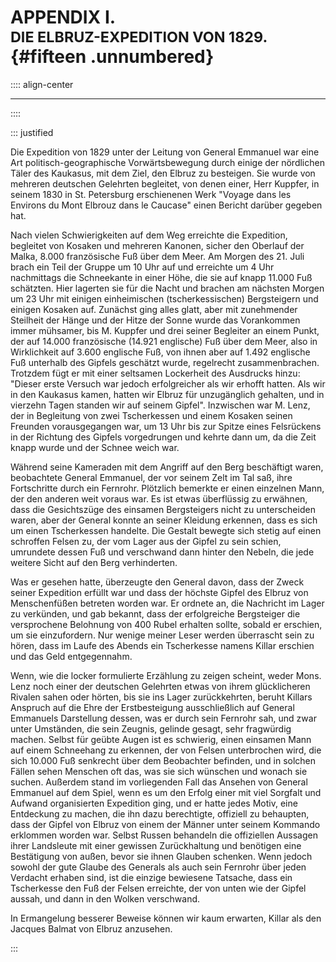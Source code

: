 # APPENDIX I. <br /><small> DIE ELBRUZ-EXPEDITION VON 1829. </small>{#fifteen .unnumbered}

:::: align-center
****
::::

::: justified

Die Expedition von 1829 unter der Leitung von General Emmanuel war eine Art
politisch-geographische Vorwärtsbewegung durch einige der nördlichen Täler des
Kaukasus, mit dem Ziel, den Elbruz zu besteigen. Sie wurde von mehreren
deutschen Gelehrten begleitet, von denen einer, Herr Kuppfer, in seinem 1830 in
St. Petersburg erschienenen Werk "Voyage dans les Environs du Mont Elbrouz dans
le Caucase" einen Bericht darüber gegeben hat.

Nach vielen Schwierigkeiten auf dem Weg erreichte die Expedition, begleitet von
Kosaken und mehreren Kanonen, sicher den Oberlauf der Malka, 8.000 französische
Fuß über dem Meer. Am Morgen des 21. Juli brach ein Teil der Gruppe um 10 Uhr
auf und erreichte um 4 Uhr nachmittags die Schneekante in einer Höhe, die sie
auf knapp 11.000 Fuß schätzten. Hier lagerten sie für die Nacht und brachen am
nächsten Morgen um 23 Uhr mit einigen einheimischen (tscherkessischen)
Bergsteigern und einigen Kosaken auf. Zunächst ging alles glatt, aber mit
zunehmender Steilheit der Hänge und der Hitze der Sonne wurde das Vorankommen
immer mühsamer, bis M. Kuppfer und drei seiner Begleiter an einem Punkt, der auf
14.000 französische (14.921 englische) Fuß über dem Meer, also in Wirklichkeit
auf 3.600 englische Fuß, von ihnen aber auf 1.492 englische Fuß unterhalb des
Gipfels geschätzt wurde, regelrecht zusammenbrachen. Trotzdem fügt er mit einer
seltsamen Lockerheit des Ausdrucks hinzu: "Dieser erste Versuch war jedoch
erfolgreicher als wir erhofft hatten. Als wir in den Kaukasus kamen, hatten wir
Elbruz für unzugänglich gehalten, und in vierzehn Tagen standen wir auf seinem
Gipfel". Inzwischen war M. Lenz, der in Begleitung von zwei Tscherkessen und
einem Kosaken seinen Freunden vorausgegangen war, um 13 Uhr bis zur Spitze eines
Felsrückens in der Richtung des Gipfels vorgedrungen und kehrte dann um, da die
Zeit knapp wurde und der Schnee weich war.

Während seine Kameraden mit dem Angriff auf den Berg beschäftigt waren,
beobachtete General Emmanuel, der vor seinem Zelt im Tal saß, ihre Fortschritte
durch ein Fernrohr. Plötzlich bemerkte er einen einzelnen Mann, der den anderen
weit voraus war. Es ist etwas überflüssig zu erwähnen, dass die Gesichtszüge des
einsamen Bergsteigers nicht zu unterscheiden waren, aber der General konnte an
seiner Kleidung erkennen, dass es sich um einen Tscherkessen handelte. Die
Gestalt bewegte sich stetig auf einen schroffen Felsen zu, der vom Lager aus der
Gipfel zu sein schien, umrundete dessen Fuß und verschwand dann hinter den
Nebeln, die jede weitere Sicht auf den Berg verhinderten.

Was er gesehen hatte, überzeugte den General davon, dass der Zweck seiner
Expedition erfüllt war und dass der höchste Gipfel des Elbruz von Menschenfüßen
betreten worden war. Er ordnete an, die Nachricht im Lager zu verkünden, und gab
bekannt, dass der erfolgreiche Bergsteiger die versprochene Belohnung von 400
Rubel erhalten sollte, sobald er erschien, um sie einzufordern. Nur wenige
meiner Leser werden überrascht sein zu hören, dass im Laufe des Abends ein
Tscherkesse namens Killar erschien und das Geld entgegennahm.

Wenn, wie die locker formulierte Erzählung zu zeigen scheint, weder Mons. Lenz
noch einer der deutschen Gelehrten etwas von ihrem glücklicheren Rivalen sahen
oder hörten, bis sie ins Lager zurückkehrten, beruht Killars Anspruch auf die
Ehre der Erstbesteigung ausschließlich auf General Emmanuels Darstellung dessen,
was er durch sein Fernrohr sah, und zwar unter Umständen, die sein Zeugnis,
gelinde gesagt, sehr fragwürdig machen. Selbst für geübte Augen ist es
schwierig, einen einsamen Mann auf einem Schneehang zu erkennen, der von Felsen
unterbrochen wird, die sich 10.000 Fuß senkrecht über dem Beobachter befinden,
und in solchen Fällen sehen Menschen oft das, was sie sich wünschen und wonach
sie suchen. Außerdem stand im vorliegenden Fall das Ansehen von General Emmanuel
auf dem Spiel, wenn es um den Erfolg einer mit viel Sorgfalt und Aufwand
organisierten Expedition ging, und er hatte jedes Motiv, eine Entdeckung zu
machen, die ihn dazu berechtigte, offiziell zu behaupten, dass der Gipfel von
Elbruz von einem der Männer unter seinem Kommando erklommen worden war. Selbst
Russen behandeln die offiziellen Aussagen ihrer Landsleute mit einer gewissen
Zurückhaltung und benötigen eine Bestätigung von außen, bevor sie ihnen Glauben
schenken. Wenn jedoch sowohl der gute Glaube des Generals als auch sein Fernrohr
über jeden Verdacht erhaben sind, ist die einzige bewiesene Tatsache, dass ein
Tscherkesse den Fuß der Felsen erreichte, der von unten wie der Gipfel aussah,
und dann in den Wolken verschwand.

In Ermangelung besserer Beweise können wir kaum erwarten, Killar als den Jacques
Balmat von Elbruz anzusehen.

:::

